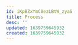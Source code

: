 ```yaml
---
id: iKpBZxYmC8ezLBtW_zyaS
title: Process
desc: ''
updated: 1639759645932
created: 1639759645932
---
```


